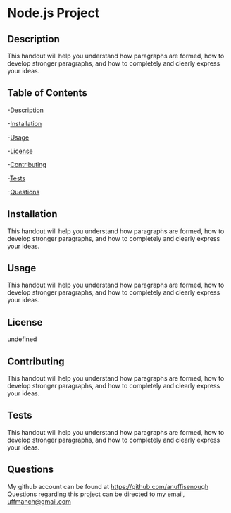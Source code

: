 # Node.js Project

## Description
This handout will help you understand how paragraphs are formed, how to develop stronger paragraphs, and how to completely and clearly express your ideas.

## Table of Contents
-[Description](#description)

-[Installation](#installation)

-[Usage](#usage)

-[License](#license)

-[Contributing](#contributing)

-[Tests](#tests)

-[Questions](#questions)

## Installation
This handout will help you understand how paragraphs are formed, how to develop stronger paragraphs, and how to completely and clearly express your ideas.

## Usage
This handout will help you understand how paragraphs are formed, how to develop stronger paragraphs, and how to completely and clearly express your ideas.

## License
undefined

## Contributing
This handout will help you understand how paragraphs are formed, how to develop stronger paragraphs, and how to completely and clearly express your ideas.

## Tests
This handout will help you understand how paragraphs are formed, how to develop stronger paragraphs, and how to completely and clearly express your ideas.

## Questions
My github account can be found at https://github.com/anuffisenough 
Questions regarding this project can be directed to my email, uffmanch@gmail.com